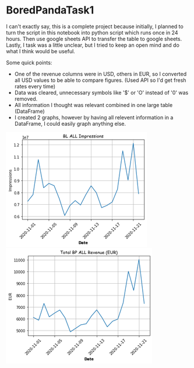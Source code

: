 # BoredPandaTask1

I can't exactly say, this is a complete project because initially, I planned to turn the script in this notebook into python script which runs once in 24 hours. 
Then use google sheets API to transfer the table to google sheets. Lastly, I task was a little unclear, but I tried to keep an open mind and do what I think would be useful.

Some quick points:

- One of the revenue columns were in USD, others in EUR, so I converted all USD values to be able to compare figures. (Used API so I'd get fresh rates every time) 
- Data was cleared, unnecessary symbols like '$' or 'O' instead of '0' was removed.  
- All information I thought was relevant combined in one large table (DataFrame)
- I created 2 graphs, however by having all relevent information in a DataFrame, I could easily graph anything else.


![alt text](https://raw.githubusercontent.com/Nzzska/BoredPandaTask1/main/all_impressions_bp_all.png?token=AP2X2U6CDNHQ4CTVJVZ4QOLA2WJ36)  ![alt_text](https://github.com/Nzzska/BoredPandaTask1/blob/main/all_revenue_bp_all.png?raw=true)
